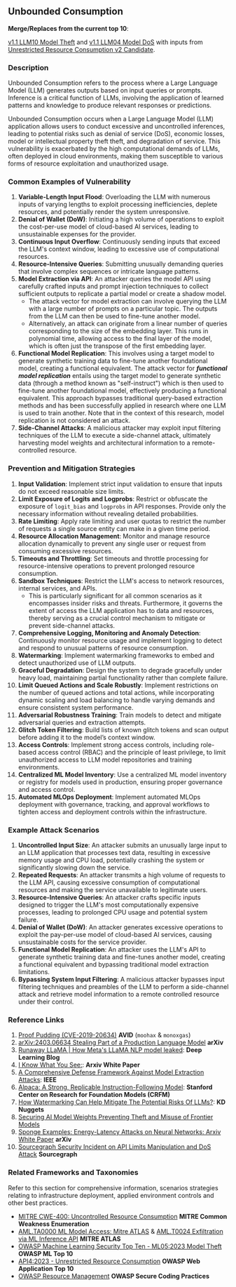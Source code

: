 ## Unbounded Consumption

**Merge/Replaces from the current top 10**:

[v1.1 LLM10 Model Theft](https://github.com/OWASP/www-project-top-10-for-large-language-model-applications/blob/main/1_1_vulns/LLM10_ModelTheft.md) and [v1.1 LLM04 Model DoS](https://github.com/OWASP/www-project-top-10-for-large-language-model-applications/blob/main/1_1_vulns/LLM04_ModelDoS.md) with inputs from [Unrestricted Resource Consumption v2 Candidate](https://github.com/OWASP/www-project-top-10-for-large-language-model-applications/blob/main/2_0_voting/candidate_files/UnrestrictedResourceConsumption.md).

### Description

Unbounded Consumption refers to the process where a Large Language Model (LLM) generates outputs based on input queries or prompts. Inference is a critical function of LLMs, involving the application of learned patterns and knowledge to produce relevant responses or predictions.

Unbounded Consumption occurs when a Large Language Model (LLM) application allows users to conduct excessive and uncontrolled inferences, leading to potential risks such as denial of service (DoS), economic losses, model or intellectual property theft theft, and degradation of service. This vulnerability is exacerbated by the high computational demands of LLMs, often deployed in cloud environments, making them susceptible to various forms of resource exploitation and unauthorized usage.

### Common Examples of Vulnerability

1. **Variable-Length Input Flood**: Overloading the LLM with numerous inputs of varying lengths to exploit processing inefficiencies, deplete resources, and potentially render the system unresponsive.
2. **Denial of Wallet (DoW)**: Initiating a high volume of operations to exploit the cost-per-use model of cloud-based AI services, leading to unsustainable expenses for the provider.
3. **Continuous Input Overflow**: Continuously sending inputs that exceed the LLM's context window, leading to excessive use of computational resources.
4. **Resource-Intensive Queries**: Submitting unusually demanding queries that involve complex sequences or intricate language patterns.
5. **Model Extraction via API**: An attacker queries the model API using carefully crafted inputs and prompt injection techniques to collect sufficient outputs to replicate a partial model or create a shadow model.
   - The attack vector for model extraction can involve querying the LLM with a large number of prompts on a particular topic. The outputs from the LLM can then be used to fine-tune another model.
   - Alternatively, an attack can originate from a linear number of queries corresponding to the size of the embedding layer. This runs in polynomial time, allowing access to the final layer of the model, which is often just the transpose of the first embedding layer.
6. **Functional Model Replication**: This involves using a target model to generate synthetic training data to fine-tune another foundational model, creating a functional equivalent. The attack vector for **_functional model replication_** entails using the target model to generate synthetic data (through a method known as "self-instruct") which is then used to fine-tune another foundational model, effectively producing a functional equivalent. This approach bypasses traditional query-based extraction methods and has been successfully applied in research where one LLM is used to train another. Note that in the context of this research, model replication is not considered an attack.
7. **Side-Channel Attacks**: A malicious attacker may exploit input filtering techniques of the LLM to execute a side-channel attack, ultimately harvesting model weights and architectural information to a remote-controlled resource.

### Prevention and Mitigation Strategies

1. **Input Validation**: Implement strict input validation to ensure that inputs do not exceed reasonable size limits.
2. **Limit Exposure of Logits and Logprobs**: Restrict or obfuscate the exposure of `logit_bias` and `logprobs` in API responses. Provide only the necessary information without revealing detailed probabilities.
3. **Rate Limiting**: Apply rate limiting and user quotas to restrict the number of requests a single source entity can make in a given time period.
4. **Resource Allocation Management**: Monitor and manage resource allocation dynamically to prevent any single user or request from consuming excessive resources.
5. **Timeouts and Throttling**: Set timeouts and throttle processing for resource-intensive operations to prevent prolonged resource consumption.
6. **Sandbox Techniques**: Restrict the LLM's access to network resources, internal services, and APIs.
   - This is particularly significant for all common scenarios as it encompasses insider risks and threats. Furthermore, it governs the extent of access the LLM application has to data and resources, thereby serving as a crucial control mechanism to mitigate or prevent side-channel attacks.
7. **Comprehensive Logging, Monitoring and Anomaly Detection**: Continuously monitor resource usage and implement logging to detect and respond to unusual patterns of resource consumption.
8. **Watermarking**: Implement watermarking frameworks to embed and detect unauthorized use of LLM outputs.
9. **Graceful Degradation**: Design the system to degrade gracefully under heavy load, maintaining partial functionality rather than complete failure.
10. **Limit Queued Actions and Scale Robustly**: Implement restrictions on the number of queued actions and total actions, while incorporating dynamic scaling and load balancing to handle varying demands and ensure consistent system performance.
11. **Adversarial Robustness Training**: Train models to detect and mitigate adversarial queries and extraction attempts.
12. **Glitch Token Filtering**: Build lists of known glitch tokens and scan output before adding it to the model’s context window.
13. **Access Controls**: Implement strong access controls, including role-based access control (RBAC) and the principle of least privilege, to limit unauthorized access to LLM model repositories and training environments.
14. **Centralized ML Model Inventory**: Use a centralized ML model inventory or registry for models used in production, ensuring proper governance and access control.
15. **Automated MLOps Deployment**: Implement automated MLOps deployment with governance, tracking, and approval workflows to tighten access and deployment controls within the infrastructure.

### Example Attack Scenarios

1. **Uncontrolled Input Size**: An attacker submits an unusually large input to an LLM application that processes text data, resulting in excessive memory usage and CPU load, potentially crashing the system or significantly slowing down the service.
2. **Repeated Requests**: An attacker transmits a high volume of requests to the LLM API, causing excessive consumption of computational resources and making the service unavailable to legitimate users.
3. **Resource-Intensive Queries**: An attacker crafts specific inputs designed to trigger the LLM's most computationally expensive processes, leading to prolonged CPU usage and potential system failure.
4. **Denial of Wallet (DoW)**: An attacker generates excessive operations to exploit the pay-per-use model of cloud-based AI services, causing unsustainable costs for the service provider.
5. **Functional Model Replication**: An attacker uses the LLM's API to generate synthetic training data and fine-tunes another model, creating a functional equivalent and bypassing traditional model extraction limitations.
6. **Bypassing System Input Filtering**: A malicious attacker bypasses input filtering techniques and preambles of the LLM to perform a side-channel attack and retrieve model information to a remote controlled resource under their control.

### Reference Links

1. [Proof Pudding (CVE-2019-20634)](https://avidml.org/database/avid-2023-v009/) **AVID** (`moohax` & `monoxgas`)
2. [arXiv:2403.06634 Stealing Part of a Production Language Model](https://arxiv.org/abs/2403.06634) **arXiv**
3. [Runaway LLaMA | How Meta's LLaMA NLP model leaked](https://www.deeplearning.ai/the-batch/how-metas-llama-nlp-model-leaked/): **Deep Learning Blog**
4. [I Know What You See:](https://arxiv.org/pdf/1803.05847.pdf): **Arxiv White Paper**
5. [A Comprehensive Defense Framework Against Model Extraction Attacks](https://ieeexplore.ieee.org/document/10080996): **IEEE**
6. [Alpaca: A Strong, Replicable Instruction-Following Model](https://crfm.stanford.edu/2023/03/13/alpaca.html): **Stanford Center on Research for Foundation Models (CRFM)**
7. [How Watermarking Can Help Mitigate The Potential Risks Of LLMs?](https://www.kdnuggets.com/2023/03/watermarking-help-mitigate-potential-risks-llms.html): **KD Nuggets**
8. [Securing AI Model Weights Preventing Theft and Misuse of Frontier Models](https://www.rand.org/content/dam/rand/pubs/research_reports/RRA2800/RRA2849-1/RAND_RRA2849-1.pdf)
9. [Sponge Examples: Energy-Latency Attacks on Neural Networks: Arxiv White Paper](https://arxiv.org/abs/2006.03463) **arXiv**
10. [Sourcegraph Security Incident on API Limits Manipulation and DoS Attack](https://about.sourcegraph.com/blog/security-update-august-2023) **Sourcegraph**

### Related Frameworks and Taxonomies

Refer to this section for comprehensive information, scenarios strategies relating to infrastructure deployment, applied environment controls and other best practices.

- [MITRE CWE-400: Uncontrolled Resource Consumption](https://cwe.mitre.org/data/definitions/400.html) **MITRE Common Weakness Enumeration**
- [AML.TA0000 ML Model Access: Mitre ATLAS](https://atlas.mitre.org/tactics/AML.TA0000) & [AML.T0024 Exfiltration via ML Inference API](https://atlas.mitre.org/techniques/AML.T0024) **MITRE ATLAS**
- [OWASP Machine Learning Security Top Ten - ML05:2023 Model Theft](https://owasp.org/www-project-machine-learning-security-top-10/docs/ML05_2023-Model_Theft.html) **OWASP ML Top 10**
- [API4:2023 - Unrestricted Resource Consumption](https://owasp.org/API-Security/editions/2023/en/0xa4-unrestricted-resource-consumption/) **OWASP Web Application Top 10**
- [OWASP Resource Management](https://owasp.org/www-project-secure-coding-practices-quick-reference-guide/latest/secp212.html) **OWASP Secure Coding Practices**